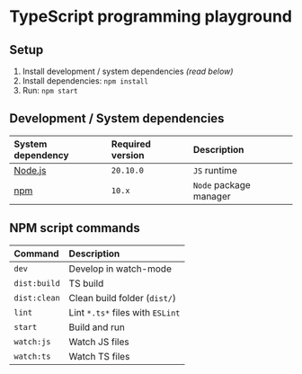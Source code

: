 # TypeScript programming playground

## Setup

1. Install development / system dependencies _(read below)_
2. Install dependencies: `npm install`
3. Run: `npm start`

## Development / System dependencies

| System dependency             | Required version | Description            |
| :---------------------------- | :--------------- | :--------------------- |
| [Node.js](https://nodejs.org) | `20.10.0`        | `JS` runtime           |
| [npm](https://npmjs.com)      | `10.x`           | `Node` package manager |

## NPM script commands

| Command      | Description                      |
| :----------- | :------------------------------- |
| `dev`        | Develop in watch-mode            |
| `dist:build` | TS build                         |
| `dist:clean` | Clean build folder (`dist/`)     |
| `lint`       | Lint `*.ts*` files with `ESLint` |
| `start`      | Build and run                    |
| `watch:js`   | Watch JS files                   |
| `watch:ts`   | Watch TS files                   |
